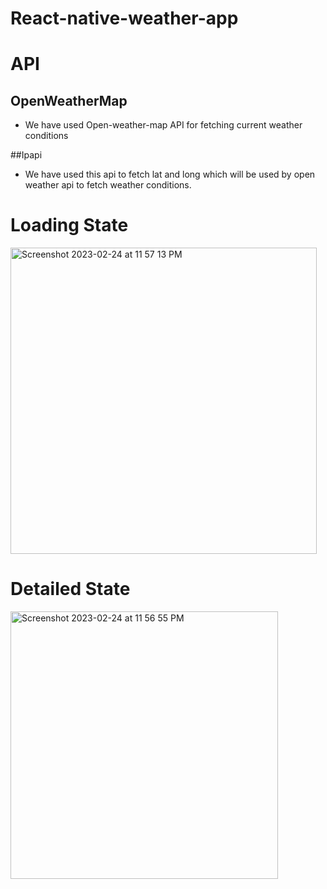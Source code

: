 # React-native-weather-app

# API

## OpenWeatherMap
- We have used Open-weather-map API for fetching current weather conditions

##Ipapi
- We have used this api to fetch lat and long which will be used by open weather api to fetch weather conditions.
# Loading State
<img width="490" alt="Screenshot 2023-02-24 at 11 57 13 PM" src="https://user-images.githubusercontent.com/49619101/221260302-3a2fa58a-97b4-46c4-910f-a8ceef372c3d.png">

# Detailed State
<img width="428" alt="Screenshot 2023-02-24 at 11 56 55 PM" src="https://user-images.githubusercontent.com/49619101/221260314-a7c3638a-c82f-4fbb-b0d4-bb5a46830fac.png">
